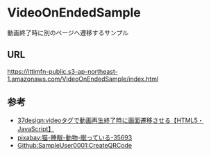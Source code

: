 # VideoOnEndedSample
動画終了時に別のページへ遷移するサンプル

## URL

https://ittimfn-public.s3-ap-northeast-1.amazonaws.com/VideoOnEndedSample/index.html

## 参考

- [37design:videoタグで動画再生終了時に画面遷移させる【HTML5・JavaScript】](https://37design.co.jp/409)
- [pixabay:猫-睡眠-動物-眠っている-35693](https://pixabay.com/ja/videos/%E7%8C%AB-%E7%9D%A1%E7%9C%A0-%E5%8B%95%E7%89%A9-%E7%9C%A0%E3%81%A3%E3%81%A6%E3%81%84%E3%82%8B-35693/)
- [Github:SampleUser0001:CreateQRCode](https://github.com/SampleUser0001/CreateQRCode)